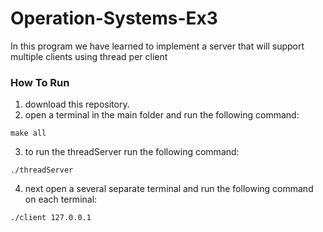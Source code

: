 # Operation-Systems-Ex3
In this program we have learned to implement a server that will support multiple clients using thread per client

### How To Run
1. download this repository.
2. open a terminal in the main folder and run the following command:  

```
make all
```  

3. to run the threadServer run the following command:  

```
./threadServer
```  
4. next open a several separate terminal and run the following command on each terminal:  

```
./client 127.0.0.1
```  
